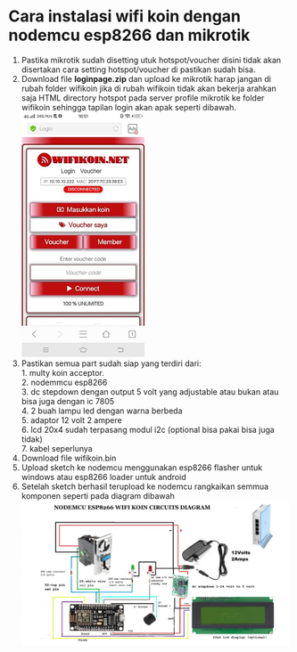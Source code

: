 # Cara instalasi wifi koin dengan nodemcu esp8266 dan mikrotik
1. Pastika mikrotik sudah disetting utuk hotspot/voucher disini tidak akan disertakan cara setting hotspot/voucher di pastikan sudah bisa.<br>
2. Download file **loginpage.zip** dan upload ke mikrotik harap jangan di rubah folder wifikoin jika di rubah wifikoin tidak akan bekerja arahkan saja HTML directory hotspot pada server profile mikrotik ke folder wifikoin sehingga tapilan login akan apak seperti dibawah.<br>
![image.png](https://raw.githubusercontent.com/joehari9/nodemcu-esp8266-wifi-koin/main/screenshot/loginpage.jpg)<br>
3. Pastikan semua part sudah siap yang terdiri dari:<br>
           1. multy koin acceptor.<br>
           2. nodemmcu esp8266<br>
           3. dc stepdown dengan output 5 volt yang adjustable atau bukan atau bisa juga dengan ic 7805<br>
           4. 2 buah lampu led dengan warna berbeda<br>
           5. adaptor 12 volt 2 ampere<br>
           6. lcd 20x4 sudah terpasang modul i2c (optional bisa pakai bisa juga tidak)<br>
           7. kabel seperlunya<br>
4. Download file wifikoin.bin<br>
5. Upload sketch ke nodemcu menggunakan esp8266 flasher untuk windows atau esp8266 loader untuk android<br>
6. Setelah sketch berhasil terupload ke nodemcu rangkaikan semmua komponen seperti pada diagram dibawah<br>
![image.png](https://raw.githubusercontent.com/joehari9/nodemcu-esp8266-wifi-koin/main/screenshot/diagram.jpg)
